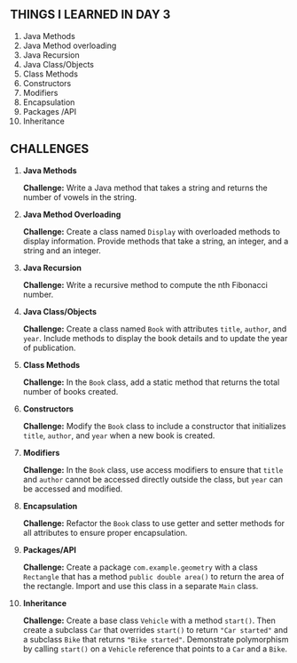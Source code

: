 ## THINGS I LEARNED IN DAY 3
1. Java Methods
2. Java Method overloading
3. Java Recursion
4. Java Class/Objects
5. Class Methods
6. Constructors
7. Modifiers
9. Encapsulation
10. Packages /API
11. Inheritance

## CHALLENGES
1. **Java Methods**

    **Challenge:** Write a Java method that takes a string and returns the number of vowels in the string.

2. **Java Method Overloading**

    **Challenge:** Create a class named `Display` with overloaded methods to display information. Provide methods that take a string, an integer, and a string and an integer.

3. **Java Recursion**

    **Challenge:** Write a recursive method to compute the nth Fibonacci number.

4. **Java Class/Objects**

    **Challenge:** Create a class named `Book` with attributes `title`, `author`, and `year`. Include methods to display the book details and to update the year of publication.

5. **Class Methods**

    **Challenge:** In the `Book` class, add a static method that returns the total number of books created.

6. **Constructors**

    **Challenge:** Modify the `Book` class to include a constructor that initializes `title`, `author`, and `year` when a new book is created.

7. **Modifiers**

    **Challenge:** In the `Book` class, use access modifiers to ensure that `title` and `author` cannot be accessed directly outside the class, but `year` can be accessed and modified.

8. **Encapsulation**

    **Challenge:** Refactor the `Book` class to use getter and setter methods for all attributes to ensure proper encapsulation.

9. **Packages/API**

    **Challenge:** Create a package `com.example.geometry` with a class `Rectangle` that has a method `public double area()` to return the area of the rectangle. Import and use this class in a separate `Main` class.

10. **Inheritance**

    **Challenge:** Create a base class `Vehicle` with a method `start()`. Then create a subclass `Car` that overrides `start()` to return `"Car started"` and a subclass `Bike` that returns `"Bike started"`. Demonstrate polymorphism by calling `start()` on a `Vehicle` reference that points to a `Car` and a `Bike`.
	
